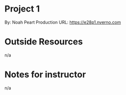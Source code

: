 

# Project 1

By: Noah Peart
Production URL: <https://e28p1.nverno.com>


# Outside Resources

n/a


# Notes for instructor

n/a

